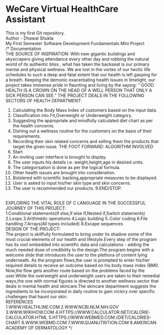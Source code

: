 # WeCare Virtual HealthCare Assistant
This is my first Git repository.
<br>
Author - Dhawal Shukla
<br>
My First Semester Software Development Fundamentals Mini Project
<br>
/*                                                                                     Documentation <br>
THE SOURCE OF INSPIRATION:
With new gigantic buildings and skyscrapers giving
attendance every other day and robbing the natural world of
its authentic bliss , what has taken the backseat is our primary
mental and physical wellness.
We are lost in the vortex of our hectic life schedules to such a
deep and fatal extent that our health is left gasping for a
breath.
Keeping the demonic exacerbating health issues in limelight,
our project takes immense pride in flaunting and living by the
saying:
“ GOOD HEALTH IS A CROWN ON THE HEAD OF A WELL
PERSON THAT ONLY A SICK PERSON CAN SEE.”
THE PROJECT DEALS IN THE FOLLOWING SECTORS OF
HEALTH DEPARTMENT:
1. Calculating the Body Mass Index of customers based on
the input data.
2. Classification into Fit,Overweight or Underweight
category.
3. Suggesting the appropriate and mindfully calculated diet
chart as per the health concerns.
4. Dishing out a wellness routine for the customers on the
basis of their requirements.
5. Recording their skin related concerns and selling them
the products that target the given issue.
THE FOOT FORWARD: ALGORITHM INVOLVED
1. Start
2. An inviting user interface is brought to display.
3. The user inputs his details i.e. weight,height,age in
desired units.
4. The categorisation is done as per the
logical formula.
5. Other health issues are brought into consideration.
6. Bolstered with scientific backing,appropriate measures
to be displayed.
7. User is asked to input his/her skin type and skin
concerns.
8. The user is recommended our products.
9.END/STOP.
<br>
EXPLORING THE VITAL ROLE OF C LANGUAGE IN THE
SUCCESSFUL JOURNEY OF THIS PROJECT:<br>
1.Conditional statements(If else,If else If,Nested if,Switch
statements)
2.Loops
3.Arithmetic operations
4.Logic building
5..Color coding
6.File handling
7.Arrays(All types included)
8.Escape sequences
<br>
DESIGN OF THE PROJECT:<br>
The project is skillfully formulated to bring under its shadow
some of the most crucial elements of our health and
lifestyle.Every step of the program has its root embedded into
scientific data and calculations - adding the much needed
dose of credibility to the design.The program begins with a
welcome slide that introduces the user to the plethora of
content lying underneath.
As the program flows,the user is prompted to enter his/her
required details to receive an outcome based on his body mass
index (BMI).
Now,the flow gets another route based on the problems faced
by the user.While the overweight and underweight users are
taken to their remedial ways,the one with normal figures is
directed to another wellness sector that deals in mental health
and skincare.The skincare department suggests the
ingredients to be incorporated in daily routine to gain victory
over specific challenges that haunt our skin.<br>
REFERENCES<br>
1.WWW.HEALTHLINE.COM
2.WWW.NCBI.NLM.NIH.GOV
3.WWW.WIKIHOW.COM
4.HTTPS://WWW.CALCULATOR.NET/CALORIE-CALCULATOR.HTML
5.HTTPS://WWW.WEBMED.COM./DIET/CALORIES-CHART
6.WWW.WEBMD.COM
7.WWW.QUANUTRITION.COM
8.AMERICAN ACADEMY OF DERMATOLOGY
*/
